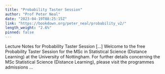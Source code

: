 ```yaml
---
title: "Probability Taster Session"
author: "Prof Peter Neal"
date: "2023-04-19T08:25:15Z"
link: "https://bookdown.org/peter_neal/probability_v2/"
length_weight: "2.6%"
pinned: false
---
```


Lecture Notes for Probability Taster Session [...] Welcome to the free Probability Taster Session for the MSc in Statistical Science (Distance Learning) at the University of Nottingham. For further details concerning the MSc Statistical Science (Distance Learning), please visit the programmes admissions ...
